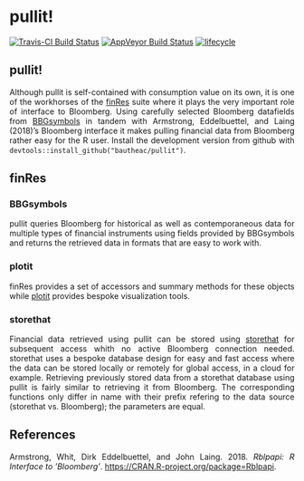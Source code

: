 pullit\!
================

[![Travis-CI Build
Status](https://travis-ci.org/bautheac/pullit.svg?branch=master)](https://travis-ci.org/bautheac/pullit)
[![AppVeyor Build
Status](https://ci.appveyor.com/api/projects/status/github/bautheac/pullit?branch=master&svg=true)](https://ci.appveyor.com/project/bautheac/pullit)
[![lifecycle](https://img.shields.io/badge/lifecycle-experimental-orange.svg)](https://www.tidyverse.org/lifecycle/#experimental)

<style> body {text-align: justify} </style>

## pullit\!

Although pullit is self-contained with consumption value on its own, it
is one of the workhorses of the
[finRes](https://bautheac.github.io/finRes/) suite where it plays the
very important role of interface to Bloomberg. Using carefully selected
Bloomberg datafields from
[BBGsymbols](https://bautheac.github.io/BBGsymbols/) in tandem with
Armstrong, Eddelbuettel, and Laing (2018)’s Bloomberg interface it makes
pulling financial data from Bloomberg rather easy for the R user.
Install the development version from github with
`devtools::install_github("bautheac/pullit")`.

## finRes

### BBGsymbols

pullit queries Bloomberg for historical as well as contemporaneous data
for multiple types of financial instruments using fields provided by
BBGsymbols and returns the retrieved data in formats that are easy to
work with.

### plotit

finRes provides a set of accessors and summary methods for these objects
while [plotit](https://bautheac.github.io/plotit/) provides bespoke
visualization tools.

### storethat

Financial data retrieved using pullit can be stored using
[storethat](https://bautheac.github.io/storethat/) for subsequent access
whith no active Bloomberg connection needed. storethat uses a bespoke
database design for easy and fast access where the data can be stored
locally or remotely for global access, in a cloud for example.
Retrieving previously stored data from a storethat database using pullit
is fairly similar to retrieving it from Bloomberg. The corresponding
functions only differ in name with their prefix refering to the data
source (storethat vs. Bloomberg); the parameters are equal.

## References

<div id="refs" class="references">

<div id="ref-Armstrong_Rblpapi_2018">

Armstrong, Whit, Dirk Eddelbuettel, and John Laing. 2018. *Rblpapi: R
Interface to ’Bloomberg’*. <https://CRAN.R-project.org/package=Rblpapi>.

</div>

</div>

